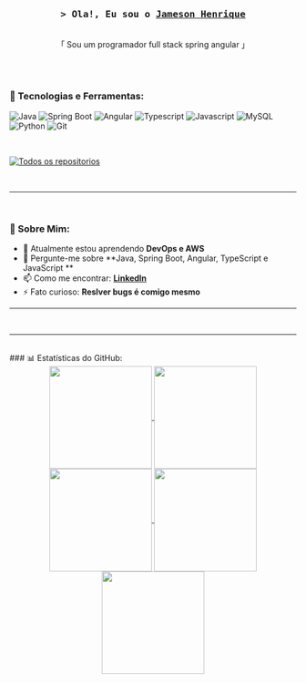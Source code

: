 




<!-- Intro  -->
<h3 align="center">
        <samp>&gt; Ola!, Eu sou o
                <b><a target="_blank" href="https://alsiam.com">Jameson Henrique</a></b>
        </samp>
</h3>


<p align="center"> 
    <br>
    「 Sou um programador full stack spring angular</b> 」
    <br>
    <br>
  </samp>
</p>




</p>

<br/>


### 💼 Tecnologias e Ferramentas:

![Java](https://img.shields.io/badge/Java-ED8B00?style=for-the-badge&logo=openjdk&logoColor=white)
![Spring Boot](https://img.shields.io/badge/Spring-6DB33F?style=for-the-badge&logo=spring&logoColor=white)
![Angular](https://img.shields.io/badge/Angular-DD0031?style=for-the-badge&logo=angular&logoColor=white)
![Typescript](https://img.shields.io/badge/TypeScript-007ACC?style=for-the-badge&logo=typescript&logoColor=white)
![Javascript](https://img.shields.io/badge/Javascript-F0DB4F?style=for-the-badge&labelColor=black&logo=javascript&logoColor=F0DB4F)
![MySQL](	https://img.shields.io/badge/MySQL-00000F?style=for-the-badge&logo=mysql&logoColor=white)
![Python](https://img.shields.io/badge/python-3670A0?style=for-the-badge&logo=python&logoColor=ffdd54)
![Git](https://img.shields.io/badge/Git-F05032?style=for-the-badge&logo=git&logoColor=white)

<br/>




<p align="left">
  <a href="https://github.com/JamesonHenrique?tab=repositories" target="_blank"><img alt="Todos os repositorios" title="tODOS OS REPOSITORIOS" src="https://img.shields.io/badge/-All%20Repos-2962FF?style=for-the-badge&logo=koding&logoColor=white"/></a>
</p>

<br/>
<hr/>
<br/>

### 🚀 Sobre Mim:

- 🌱 Atualmente estou aprendendo **DevOps e AWS**
- 💬 Pergunte-me sobre **Java, Spring Boot, Angular, TypeScript e JavaScript **
- 📫 Como me encontrar: **[LinkedIn](https://www.linkedin.com/in/jamesonhenrique/)**
- ⚡ Fato curioso: **Reslver bugs é comigo mesmo**

---   
<br/>
<hr/>
<br/>
### 📊 Estatísticas do GitHub:
<div align="center">
<a href="https://github.com/JamesonHenrique">
<img align="center" src="http://github-profile-summary-cards.vercel.app/api/cards/stats?username=JamesonHenrique&theme=2077" height="180em" />
<img align="center" src="http://github-profile-summary-cards.vercel.app/api/cards/most-commit-language?username=JamesonHenrique&theme=2077" height="180em" />
<img align="center" src="http://github-profile-summary-cards.vercel.app/api/cards/repos-per-language?username=JamesonHenrique&theme=2077" height="180em" />
<img align="center" src="http://github-profile-summary-cards.vercel.app/api/cards/productive-time?username=JamesonHenrique&theme=2077" height="180em" />
<img align="center" src="http://github-profile-summary-cards.vercel.app/api/cards/profile-details?username=JamesonHenrique&theme=2077" height="180em" />
</div>
